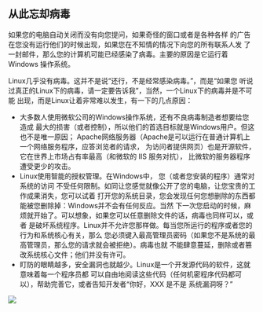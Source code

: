 

<div id="corps">

<h2>从此忘却病毒</h2>

如果您的电脑自动关闭而没有向您提问，如果奇怪的窗口或者是各种各样
的广告在您没有运行他们的时候出现，如果您在不知情的情况下向您的所有联系人发
了一封邮件，那么您的计算机可能已经感染了病毒。主要的原因是它运行着Windows
操作系统。

Linux几乎没有病毒。这并不是说“还行，不是经常感染病毒。”，而是“如果您
听说过真正的Linux下的病毒，请一定要告诉我”，当然，一个Linux下的病毒并是不可能
出现，而是Linux让着非常难以发生，有一下的几点原因：

<ul>

<li>大多数人使用微软公司的Windows操作系统，还有不良病毒制造者想要给您造成
最大的损害（或者控制），所以他们的首选目标就是Windows用户。但这也不是唯一原因；
Apache网络服务器（Apache是可以运行在普通计算机上一个网络服务程序，应答浏览者的请求，
为访问者提供网页）也是开源软件，它在世界上市场占有率最高（和微软的 IIS 服务对抗），
比微软的服务器程序遭受更少的攻击。</li>

<li>Linux使用智能的授权管理。在Windows中， 您（或者您安装的程序）通常对系统的访问
不受任何限制。如同让您感觉就像公开了您的电脑，让您宝贵的工作成果消失，您可以试着
打开您的系统目录，您会发现任何您想删除的东西都能被您删除掉：Windows并不会有任何反应。当然
下一次您启动的时候，麻烦就开始了。可以想象，如果您可以任意删除文件的话，病毒也同样可以，或者
是破坏系统程序。Linux并不允许您那样做。每当您所运行的程序或者您的行为和系统核心有关，那么
您必须键入最高管理员密码（如果您不是系统的最高管理员，那么您的请求就会被拒绝）。病毒也就
不能肆意蔓延，删除或者篡改系统核心文件；他们并没有许可。</li>

<li>盯防的眼睛越多，安全漏洞也就越少。Linux是一个开发源代码的软件，这就意味着每一个程序员都
可以自由地阅读这些代码（任何机密程序代码都可以），帮助完善它，或者告知开发者“你好，XXX 是不是
系统漏洞呀？”</li>

</ul>

<img src="Images/viruses_thumb.png" />

</div>


